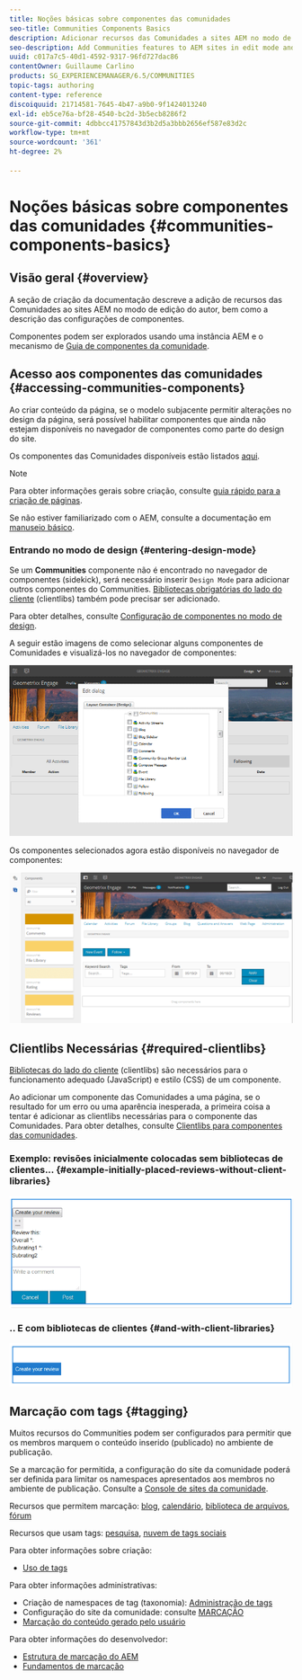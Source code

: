 ```yaml
---
title: Noções básicas sobre componentes das comunidades
seo-title: Communities Components Basics
description: Adicionar recursos das Comunidades a sites AEM no modo de edição e configurar componentes
seo-description: Add Communities features to AEM sites in edit mode and configure components
uuid: c017a7c5-40d1-4592-9317-96fd727dac86
contentOwner: Guillaume Carlino
products: SG_EXPERIENCEMANAGER/6.5/COMMUNITIES
topic-tags: authoring
content-type: reference
discoiquuid: 21714581-7645-4b47-a9b0-9f1424013240
exl-id: eb5ce76a-bf28-4540-bc2d-3b5ecb8286f2
source-git-commit: 4dbbcc41757843d3b2d5a3bbb2656ef587e83d2c
workflow-type: tm+mt
source-wordcount: '361'
ht-degree: 2%

---
```


# Noções básicas sobre componentes das comunidades {#communities-components-basics}

## Visão geral {#overview}

A seção de criação da documentação descreve a adição de recursos das Comunidades ao sites AEM no modo de edição do autor, bem como a descrição das configurações de componentes.

Componentes podem ser explorados usando uma instância AEM e o mecanismo de [Guia de componentes da comunidade](components-guide.md).

## Acesso aos componentes das comunidades {#accessing-communities-components}

Ao criar conteúdo da página, se o modelo subjacente permitir alterações no design da página, será possível habilitar componentes que ainda não estejam disponíveis no navegador de componentes como parte do design do site.

Os componentes das Comunidades disponíveis estão listados [aqui](author-communities.md#available-communities-components).

>[!NOTE]
>
>Para obter informações gerais sobre criação, consulte [guia rápido para a criação de páginas](../../help/sites-authoring/qg-page-authoring.md).
>
>Se não estiver familiarizado com o AEM, consulte a documentação em [manuseio básico](../../help/sites-authoring/basic-handling.md).

### Entrando no modo de design {#entering-design-mode}

Se um **Communities** componente não é encontrado no navegador de componentes (sidekick), será necessário inserir `Design Mode` para adicionar outros componentes do Communities. [Bibliotecas obrigatórias do lado do cliente](#required-clientlibs) (clientlibs) também pode precisar ser adicionado.

Para obter detalhes, consulte [Configuração de componentes no modo de design](../../help/sites-authoring/default-components-designmode.md).

A seguir estão imagens de como selecionar alguns componentes de Comunidades e visualizá-los no navegador de componentes:

![design de componente](assets/component-design.png)

Os componentes selecionados agora estão disponíveis no navegador de componentes:

![component-design1](assets/component-design1.png)

## Clientlibs Necessárias {#required-clientlibs}

[Bibliotecas do lado do cliente](../../help/sites-developing/clientlibs.md) (clientlibs) são necessários para o funcionamento adequado (JavaScript) e estilo (CSS) de um componente.

Ao adicionar um componente das Comunidades a uma página, se o resultado for um erro ou uma aparência inesperada, a primeira coisa a tentar é adicionar as clientlibs necessárias para o componente das Comunidades. Para obter detalhes, consulte [Clientlibs para componentes das comunidades](clientlibs.md).

### Exemplo: revisões inicialmente colocadas sem bibliotecas de clientes... {#example-initially-placed-reviews-without-client-libraries}

![clientlibs1](assets/clientlibs1.png)

### .. E com bibliotecas de clientes {#and-with-client-libraries}

![clientlibs2](assets/clientlibs2.png)

## Marcação com tags {#tagging}

Muitos recursos do Communities podem ser configurados para permitir que os membros marquem o conteúdo inserido (publicado) no ambiente de publicação.

Se a marcação for permitida, a configuração do site da comunidade poderá ser definida para limitar os namespaces apresentados aos membros no ambiente de publicação. Consulte a [Console de sites da comunidade](sites-console.md#tagging).

Recursos que permitem marcação: [blog](blog-feature.md), [calendário](calendar.md), [biblioteca de arquivos](file-library.md), [fórum](forum.md)

Recursos que usam tags: [pesquisa](search.md), [nuvem de tags sociais](tagcloud.md)

Para obter informações sobre criação:

* [Uso de tags](../../help/sites-authoring/tags.md)

Para obter informações administrativas:

* Criação de namespaces de tag (taxonomia): [Administração de tags](../../help/sites-administering/tags.md)
* Configuração do site da comunidade: consulte [MARCAÇÃO](sites-console.md#tagging)
* [Marcação do conteúdo gerado pelo usuário](../../help/sites-authoring/tags.md)

Para obter informações do desenvolvedor:

* [Estrutura de marcação do AEM](../../help/sites-developing/framework.md)
* [Fundamentos de marcação](tag.md)
